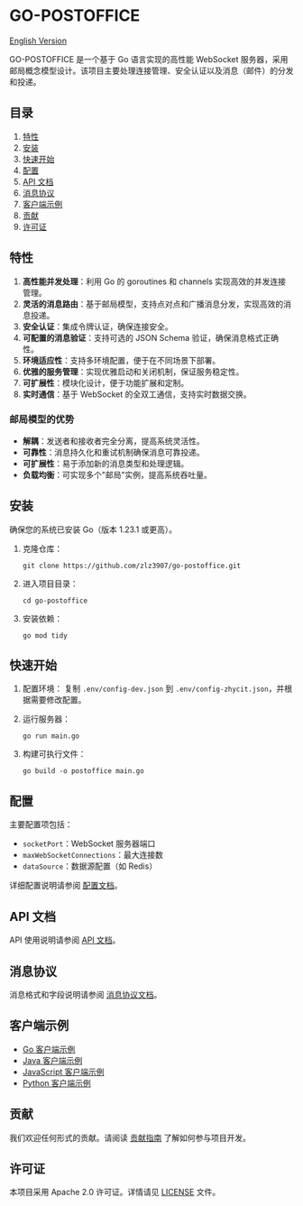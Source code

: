 # GO-POSTOFFICE

[English Version](README.md)

GO-POSTOFFICE 是一个基于 Go 语言实现的高性能 WebSocket 服务器，采用邮局概念模型设计。该项目主要处理连接管理、安全认证以及消息（邮件）的分发和投递。

## 目录

1. [特性](#特性)
2. [安装](#安装)
3. [快速开始](#快速开始)
4. [配置](#配置)
5. [API 文档](#api-文档)
6. [消息协议](#消息协议)
7. [客户端示例](#客户端示例)
8. [贡献](#贡献)
9. [许可证](#许可证)

## 特性

1. **高性能并发处理**：利用 Go 的 goroutines 和 channels 实现高效的并发连接管理。
2. **灵活的消息路由**：基于邮局模型，支持点对点和广播消息分发，实现高效的消息投递。
3. **安全认证**：集成令牌认证，确保连接安全。
4. **可配置的消息验证**：支持可选的 JSON Schema 验证，确保消息格式正确性。
5. **环境适应性**：支持多环境配置，便于在不同场景下部署。
6. **优雅的服务管理**：实现优雅启动和关闭机制，保证服务稳定性。
7. **可扩展性**：模块化设计，便于功能扩展和定制。
8. **实时通信**：基于 WebSocket 的全双工通信，支持实时数据交换。

### 邮局模型的优势

- **解耦**：发送者和接收者完全分离，提高系统灵活性。
- **可靠性**：消息持久化和重试机制确保消息可靠投递。
- **可扩展性**：易于添加新的消息类型和处理逻辑。
- **负载均衡**：可实现多个"邮局"实例，提高系统吞吐量。

## 安装

确保您的系统已安装 Go（版本 1.23.1 或更高）。

1. 克隆仓库：
   ```
   git clone https://github.com/zlz3907/go-postoffice.git
   ```

2. 进入项目目录：
   ```
   cd go-postoffice
   ```

3. 安装依赖：
   ```
   go mod tidy
   ```

## 快速开始

1. 配置环境：
   复制 `.env/config-dev.json` 到 `.env/config-zhycit.json`，并根据需要修改配置。

2. 运行服务器：
   ```
   go run main.go
   ```

3. 构建可执行文件：
   ```
   go build -o postoffice main.go
   ```

## 配置

主要配置项包括：

- `socketPort`：WebSocket 服务器端口
- `maxWebSocketConnections`：最大连接数
- `dataSource`：数据源配置（如 Redis）

详细配置说明请参阅 [配置文档](docs/configuration.md)。

## API 文档

API 使用说明请参阅 [API 文档](docs/api.md)。

## 消息协议

消息格式和字段说明请参阅 [消息协议文档](docs/message-protocol.md)。

## 客户端示例

- [Go 客户端示例](examples/go-client.go)
- [Java 客户端示例](examples/JavaClient.java)
- [JavaScript 客户端示例](examples/js-client.js)
- [Python 客户端示例](examples/python-client.py)

## 贡献

我们欢迎任何形式的贡献。请阅读 [贡献指南](CONTRIBUTING_CN.md) 了解如何参与项目开发。

## 许可证

本项目采用 Apache 2.0 许可证。详情请见 [LICENSE](LICENSE) 文件。